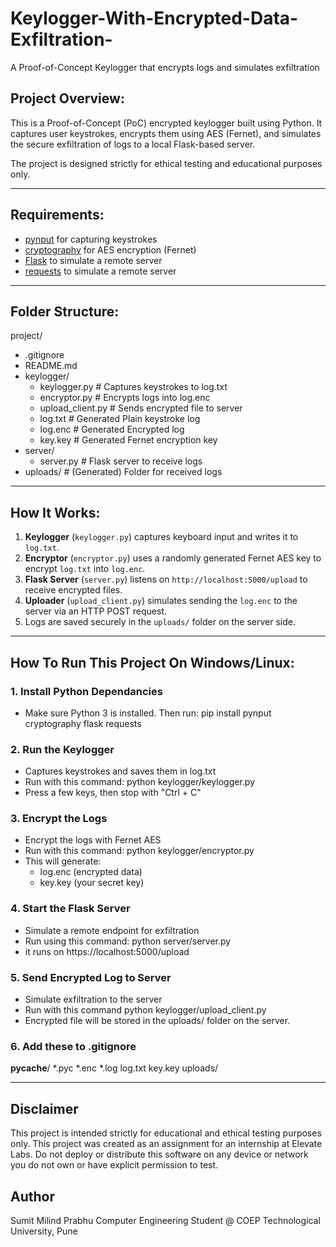 # Keylogger-With-Encrypted-Data-Exfiltration-
A Proof-of-Concept Keylogger that encrypts logs and simulates exfiltration

## Project Overview:

This is a Proof-of-Concept (PoC) encrypted keylogger built using Python. It captures user keystrokes, encrypts them using AES (Fernet), and simulates the secure exfiltration of logs to a local Flask-based server.

The project is designed strictly for ethical testing and educational purposes only.

---

## Requirements:

- [pynput](https://pypi.org/project/pynput/) for capturing keystrokes
- [cryptography](https://pypi.org/project/cryptography/) for AES encryption (Fernet)
- [Flask](https://flask.palletsprojects.com/en/stable/) to simulate a remote server
- [requests](https://pypi.org/project/requests/) to simulate a remote server

---

## Folder Structure:

project/
- .gitignore
- README.md
- keylogger/
  - keylogger.py # Captures keystrokes to log.txt
  - encryptor.py # Encrypts logs into log.enc
  - upload_client.py # Sends encrypted file to server
  - log.txt # Generated Plain keystroke log
  - log.enc # Generated Encrypted log
  - key.key # Generated Fernet encryption key
- server/
  - server.py # Flask server to receive logs
- uploads/ # (Generated) Folder for received logs

---

## How It Works:

1. **Keylogger** (`keylogger.py`) captures keyboard input and writes it to `log.txt`.
2. **Encryptor** (`encryptor.py`) uses a randomly generated Fernet AES key to encrypt `log.txt` into `log.enc`.
3. **Flask Server** (`server.py`) listens on `http://localhost:5000/upload` to receive encrypted files.
4. **Uploader** (`upload_client.py`) simulates sending the `log.enc` to the server via an HTTP POST request.
5. Logs are saved securely in the `uploads/` folder on the server side.

---

## How To Run This Project On Windows/Linux:

### 1. Install Python Dependancies

- Make sure Python 3 is installed. Then run:
  pip install pynput cryptography flask requests

### 2. Run the Keylogger

- Captures keystrokes and saves them in log.txt
- Run with this command:
  python keylogger/keylogger.py
- Press a few keys, then stop with "Ctrl + C"

### 3. Encrypt the Logs

- Encrypt the logs with Fernet AES
- Run with this command:
  python keylogger/encryptor.py
- This will generate:
  - log.enc (encrypted data)
  - key.key (your secret key)

### 4. Start the Flask Server

- Simulate a remote endpoint for exfiltration
- Run using this command:
  python server/server.py
- it runs on https://localhost:5000/upload

### 5. Send Encrypted Log to Server

- Simulate exfiltration to the server
- Run with this command
  python keylogger/upload_client.py
- Encrypted file will be stored in the uploads/ folder on the server.

### 6. Add these to .gitignore

__pycache__/
*.pyc
*.enc
*.log
log.txt
key.key
uploads/

---

## Disclaimer

This project is intended strictly for educational and ethical testing purposes only. This project was created as an assignment for an internship at Elevate Labs. Do not deploy or distribute this software on any device or network you do not own or have explicit permission to test.

## Author

Sumit Milind Prabhu
Computer Engineering Student @ COEP Technological University, Pune
